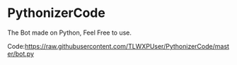 # PythonizerCode
The Bot made on Python, Feel Free to use.

Code:https://raw.githubusercontent.com/TLWXPUser/PythonizerCode/master/bot.py
